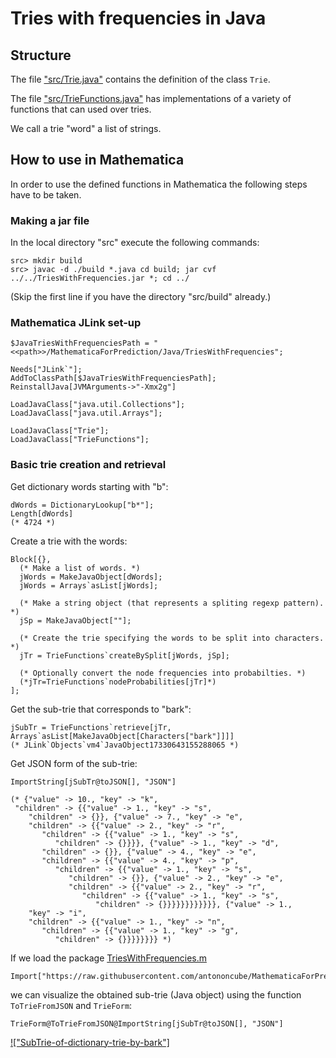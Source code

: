 # Tries with frequencies in Java

## Structure

The file ["src/Trie.java"](https://github.com/antononcube/MathematicaForPrediction/blob/master/Java/TriesWithFrequencies/src/Trie.java) 
contains the definition of the class `Trie`.

The file ["src/TrieFunctions.java"](https://github.com/antononcube/MathematicaForPrediction/blob/master/Java/TriesWithFrequencies/src/TrieFunctions.java)
has implementations of a variety of functions that can used over tries.

We call a trie "word" a list of strings.

## How to use in Mathematica

In order to use the defined functions in Mathematica the following steps have to be taken.

### Making a jar file

In the local directory "src" execute the following commands:

    src> mkdir build
    src> javac -d ./build *.java cd build; jar cvf ../../TriesWithFrequencies.jar *; cd ../
    
(Skip the first line if you have the directory "src/build" already.)

### Mathematica JLink set-up

    $JavaTriesWithFrequenciesPath = "<<path>>/MathematicaForPrediction/Java/TriesWithFrequencies";

    Needs["JLink`"];
    AddToClassPath[$JavaTriesWithFrequenciesPath];
    ReinstallJava[JVMArguments->"-Xmx2g"]
    
    LoadJavaClass["java.util.Collections"];
    LoadJavaClass["java.util.Arrays"];
    
    LoadJavaClass["Trie"];
    LoadJavaClass["TrieFunctions"];
    
### Basic trie creation and retrieval
    
Get dictionary words starting with "b":
    
    dWords = DictionaryLookup["b*"];
    Length[dWords]
    (* 4724 *)
    
Create a trie with the words:
    
    Block[{},
      (* Make a list of words. *)
      jWords = MakeJavaObject[dWords];
      jWords = Arrays`asList[jWords];
      
      (* Make a string object (that represents a spliting regexp pattern). *)
      jSp = MakeJavaObject[""];
      
      (* Create the trie specifying the words to be split into characters. *)
      jTr = TrieFunctions`createBySplit[jWords, jSp];
      
      (* Optionally convert the node frequencies into probabilties. *)
      (*jTr=TrieFunctions`nodeProbabilities[jTr]*)
    ];
    
Get the sub-trie that corresponds to "bark":
    
    jSubTr = TrieFunctions`retrieve[jTr, Arrays`asList[MakeJavaObject[Characters["bark"]]]]
    (* JLink`Objects`vm4`JavaObject17330643155288065 *)     
    
    
Get JSON form of the sub-trie:
    
    ImportString[jSubTr@toJSON[], "JSON"]
    
    (* {"value" -> 10., "key" -> "k", 
     "children" -> {{"value" -> 1., "key" -> "s", 
        "children" -> {}}, {"value" -> 7., "key" -> "e", 
        "children" -> {{"value" -> 2., "key" -> "r", 
           "children" -> {{"value" -> 1., "key" -> "s", 
              "children" -> {}}}}, {"value" -> 1., "key" -> "d", 
           "children" -> {}}, {"value" -> 4., "key" -> "e", 
           "children" -> {{"value" -> 4., "key" -> "p", 
              "children" -> {{"value" -> 1., "key" -> "s", 
                 "children" -> {}}, {"value" -> 2., "key" -> "e", 
                 "children" -> {{"value" -> 2., "key" -> "r", 
                    "children" -> {{"value" -> 1., "key" -> "s", 
                       "children" -> {}}}}}}}}}}}}, {"value" -> 1., 
        "key" -> "i", 
        "children" -> {{"value" -> 1., "key" -> "n", 
           "children" -> {{"value" -> 1., "key" -> "g", 
              "children" -> {}}}}}}}} *)

If we load the package [TriesWithFrequencies.m](https://github.com/antononcube/MathematicaForPrediction/blob/master/TriesWithFrequencies.m)

    Import["https://raw.githubusercontent.com/antononcube/MathematicaForPrediction/master/TriesWithFrequencies.m"]    

we can visualize the obtained sub-trie (Java object) using the function `ToTrieFromJSON` and `TrieForm`:

    TrieForm@ToTrieFromJSON@ImportString[jSubTr@toJSON[], "JSON"]    
    
[!["SubTrie-of-dictionary-trie-by-bark"]](http://imgur.com/sRlL357)